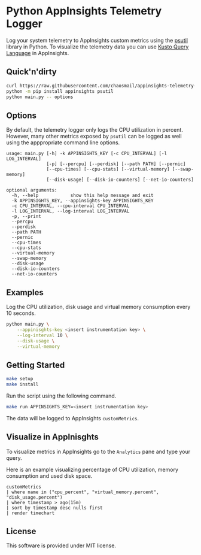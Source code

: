 # Python AppInsights Telemetry Logger

Log your system telemetry to AppInsights custom metrics using the [psutil](https://psutil.readthedocs.io/en/latest/) library in Python. To visualize the telemetry data you can use [Kusto Query Language](https://docs.microsoft.com/en-us/azure/kusto/query/) in AppInsights.

## Quick'n'dirty

```sh
curl https://raw.githubusercontent.com/chaosmail/appinsights-telemetry-python/master/main.py
python -m pip install appinsights psutil
python main.py -- options
```

## Options

By default, the telemetry logger only logs the CPU utilization in percent. However, many other metrics exposed by `psutil` can be logged as well using the apppropriate command line options.

```
usage: main.py [-h] -k APPINSIGHTS_KEY [-c CPU_INTERVAL] [-l LOG_INTERVAL]
               [-p] [--percpu] [--perdisk] [--path PATH] [--pernic]
               [--cpu-times] [--cpu-stats] [--virtual-memory] [--swap-memory]
               [--disk-usage] [--disk-io-counters] [--net-io-counters]

optional arguments:
  -h, --help            show this help message and exit
  -k APPINSIGHTS_KEY, --appinsights-key APPINSIGHTS_KEY
  -c CPU_INTERVAL, --cpu-interval CPU_INTERVAL
  -l LOG_INTERVAL, --log-interval LOG_INTERVAL
  -p, --print
  --percpu
  --perdisk
  --path PATH
  --pernic
  --cpu-times
  --cpu-stats
  --virtual-memory
  --swap-memory
  --disk-usage
  --disk-io-counters
  --net-io-counters
```

## Examples

Log the CPU utilization, disk usage and virtual memory consumption every 10 seconds.

```sh
python main.py \
	--appinisghts-key <insert instrumentation key> \
	--log-interval 10 \
	--disk-usage \
	--virtual-memory 
```

## Getting Started

```sh
make setup
make install
```

Run the script using the following command.

```sh
make run APPINSIGHTS_KEY=<insert instrumentation key>
```

The data will be logged to AppInsights `customMetrics`.

## Visualize in AppInisghts

To visualize metrics in AppInsights go to the `Analytics` pane and type your query.

Here is an example visualizing percentage of CPU utilization, memory consumption and used disk space.

```
customMetrics
| where name in ("cpu_percent", "virtual_memory.percent", "disk_usage.percent") 
| where timestamp > ago(15m)
| sort by timestamp desc nulls first
| render timechart 
```

## License

This software is provided under MIT license.
